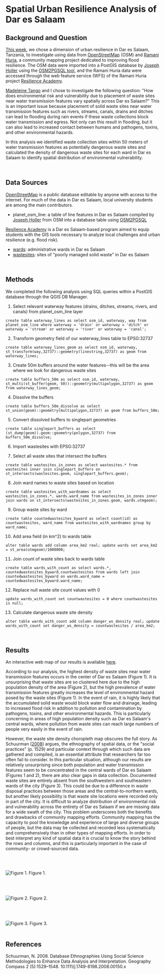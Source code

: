 # Spatial Urban Resilience Analysis of Dar es Salaam

## Background and Question

[This week](https://gis4dev.github.io/lessons/06b_UrbanResilience.html), we chose a dimension of urban resilience in Dar es Salaam, Tanzania, to investigate using data from [OpenStreetMap](https://www.openstreetmap.org/) (OSM) and [Ramani Huria](https://ramanihuria.org/en/), a community mapping project dedicated to improving flood resilience. The OSM data were imported into a PostGIS database by [Joseph Holler](https://www.josephholler.com/) using the [OSM2PGSQL tool](https://osm2pgsql.org/), and the Ramani Huria data were accessed through the web feature service (WFS) of the Ramani Huria project [Resilience Academy](https://resilienceacademy.ac.tz/data/).

[Madeleine Tango](https://mtango99.github.io/) and I chose to investigate the following question: "How does environmental risk and vulnerability due to placement of waste sites near water transmission features vary spatially across Dar es Salaam?" This is an important issue because placement of solid waste sites near water transmission features such as rivers, streams, canals, drains and ditches can lead to flooding during rain events if these waste collections block water transmission and egress. Not only can this result in flooding, but it can also lead to increased contact between humans and pathogens, toxins, and other environmental hazards.

In this analysis we identified waste collection sites within 50 meters of water transmission features as potentially dangerous waste sites and calculated the density of dangerous waste sites for each ward in Dar es Salaam to identify spatial distribution of environmental vulnerability.

<br />

## Data Sources

[OpenStreetMap](https://www.openstreetmap.org/) is a public database editable by anyone with access to the internet. For much of the data in Dar es Salaam, local university students are among the main contributors.
- planet_osm_line: a table of line features in Dar es Salaam compiled by [Joseph Holler](https://www.josephholler.com/) from OSM into a database table using [OSM2PGSQL](https://osm2pgsql.org/)

[Resilience Academy](https://resilienceacademy.ac.tz/) is a Dar es Salaam-based program aimed to equip students with the GIS tools necessary to analyze local challenges and urban resilience (e.g. flood risk).
- [wards](https://geonode.resilienceacademy.ac.tz/layers/geonode_data:geonode:dar_es_salaam_administrative_wards): administrative wards in Dar es Salaam
- [wastesites](https://geonode.resilienceacademy.ac.tz/layers/geonode_data:geonode:dar_es_salaam_trash_data): sites of "poorly managed solid waste" in Dar es Salaam

<br />

## Methods

We completed the following analysis using SQL queries within a PostGIS database through the QGIS DB Manager.

1. Select relevant waterway features (drains, ditches, streams, rivers, and canals) from planet_osm_line layer

`create table waterway_lines as
select osm_id, waterway, way from planet_osm_line
where waterway = 'drain' or waterway = 'ditch' or waterway = 'stream' or waterway = 'river' or waterway = 'canal';`

2. Transform geometry field of our waterway_lines table to EPSG:32737

`create table waterway_lines_geom as
select osm_id, waterway, st_transform(way,32737)::geometry(linestring,32737) as geom
from waterway_lines;`

3. Create 50m buffers around the water features--this will be the area where we look for dangerous waste sites

`create table buffers_50m as
select osm_id, waterway, st_multi(st_buffer(geom, 50))::geometry(multipolygon,32737) as geom from waterway_lines_geom;`

4. Dissolve the buffers

`create table buffers_50m_dissolve as
select st_union(geom)::geometry(multipolygon,32737) as geom
from buffers_50m;`

5. Convert dissolved buffers to singlepart geometries

`create table singlepart_buffers as
select (st_dump(geom)).geom::geometry(polygon,32737) from buffers_50m_dissolve;`

6. Import wastesites with EPSG:32737

7. Select all waste sites that intersect the buffers

`create table wastesites_in_zones as
select wastesites.*
from wastesites inner join singlepart_buffers
on st_intersects(wastesites.geom, singlepart_buffers.geom);`

8. Join ward names to waste sites based on location

`create table wastesites_with_wardnames as
select wastesites_in_zones.*, wards.ward_name
from wastesites_in_zones inner join wards
on st_intersects(wastesites_in_zones.geom, wards.utmgeom);`

9. Group waste sites by ward

`create table countedwastesites_byward as
select count(id) as countwastesites, ward_name
from wastesites_with_wardnames group by ward_name;`

10. Add area field (in km^2) to wards table

`alter table wards add column area_km2 real;
update wards set area_km2 = st_area(utmgeom)/1000000;`

11. Join count of waste sites back to wards table

`create table wards_with_count as
select wards.*, countedwastesites_byward.countwastesites
from wards left join countedwastesites_byward
on wards.ward_name = countedwastesites_byward.ward_name;`

12. Replace null waste site count values with 0

`update wards_with_count
set countwastesites = 0
where countwastesites is null;`


13. Calculate dangerous waste site density

`alter table wards_with_count add column danger_ws_density real;
update wards_with_count set danger_ws_density = countwastesites / area_km2;`

<br />

## Results

An interactive web map of our results is available [here](https://mtango99.github.io/dsm/assets/#11/-6.7925/39.2333).

According to our analysis, the highest density of waste sites near water transmission features occurs in the center of Dar es Salaam (Figure 1). It is unsurprising that waste sites are so clustered here due to the high population density of the area (Figure 2), but the high prevalence of water transmission features greatly increases the level of environmental hazard posed by the waste sites (Figure 1). In the event of rain, it is highly likely that the accumulated solid waste would block water flow and drainage, leading to increased flood risk in addition to pollution and contamination by pathogens, toxins, and other environmental hazards. This is particularly concerning in areas of high population density such as Dar es Salaam's central wards, where pollution from waste sites can reach large numbers of people very easily in the event of rain.

However, the waste site density choropleth map obscures the full story. As Schuurman ([2008](https://onlinelibrary.wiley.com/doi/abs/10.1111/j.1749-8198.2008.00150.x)) argues, the ethnography of spatial data, or the "social practices" (p. 1529) and particular context through which such data are gathered and compiled, is an essential attribute that researchers far too often fail to consider. In this particular situation, although our results are relatively unsurprising since both population and water transmission features seem to be concentrated in the central wards of Dar es Salaam (Figures 1 and 2), there are also clear gaps in data collection. Documented waste sites are entirely absent from the southwestern and southeastern wards of the city (Figure 3). This could be due to a difference in waste disposal practices between those areas and the central-to-northern wards, but another likely
possibility is that waste site locations were recorded only in part of the city. It is difficult to analyze distribution of environmental risk and vulnerability across the entirety of Dar es Salaam if we are missing data for a wide swath of the city. This problem underscores both the benefits and drawbacks of community mapping efforts. Community mapping has the capacity to pool the knowledge and experience of large and diverse groups of people, but the data may be collected and recorded less systematically and comprehensively than in other types of mapping efforts. In order to best interpret any kind of spatial data it is crucial to know the story behind the rows and columns, and this is particularly important in the case of community- or crowd-sourced data.

<br /><br />

![Figure 1.](assets/wastesite_density.jpg)
Figure 1. <br /><br /><br /><br />

![Figure 2.](assets/wastesite_locations.jpg)
Figure 2. <br /><br /><br /><br />

![Figure 3.](assets/pop_density.jpg)
Figure 3. <br /><br />

## References
Schuurman, N. 2008. Database Ethnographies Using Social Science Methodologies to Enhance Data Analysis and Interpretation. Geography Compass 2 (5):1529–1548. 10.1111/j.1749-8198.2008.00150.x
